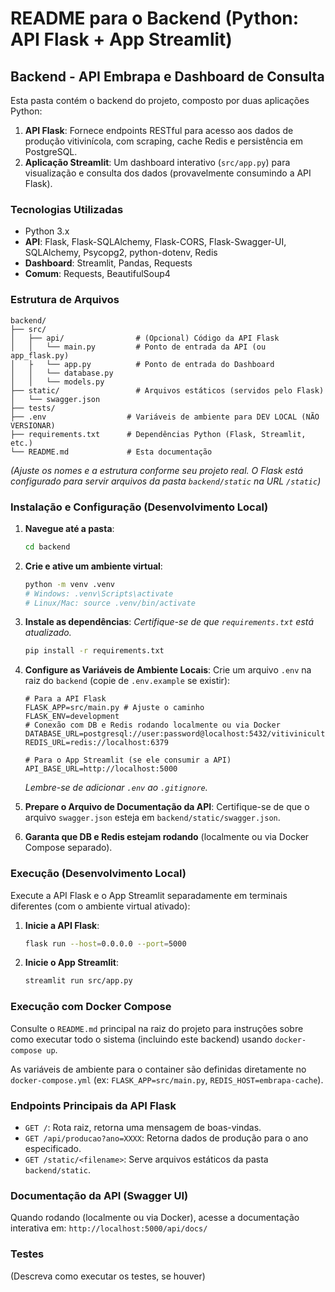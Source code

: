 # README para o Backend (Python: API Flask + App Streamlit)

## Backend - API Embrapa e Dashboard de Consulta

Esta pasta contém o backend do projeto, composto por duas aplicações Python:

1.  **API Flask**: Fornece endpoints RESTful para acesso aos dados de produção vitivinícola, com scraping, cache Redis e persistência em PostgreSQL.
2.  **Aplicação Streamlit**: Um dashboard interativo (`src/app.py`) para visualização e consulta dos dados (provavelmente consumindo a API Flask).

### Tecnologias Utilizadas

- Python 3.x
- **API**: Flask, Flask-SQLAlchemy, Flask-CORS, Flask-Swagger-UI, SQLAlchemy, Psycopg2, python-dotenv, Redis
- **Dashboard**: Streamlit, Pandas, Requests
- **Comum**: Requests, BeautifulSoup4

### Estrutura de Arquivos

```
backend/
├── src/
│   ├── api/                # (Opcional) Código da API Flask
│   │   └── main.py         # Ponto de entrada da API (ou app_flask.py)
│   ├   └── app.py          # Ponto de entrada do Dashboard     
│   │   └── database.py
│   │   └── models.py
├── static/                 # Arquivos estáticos (servidos pelo Flask)
│   └── swagger.json
├── tests/
├── .env                  # Variáveis de ambiente para DEV LOCAL (NÃO VERSIONAR)
├── requirements.txt      # Dependências Python (Flask, Streamlit, etc.)
└── README.md             # Esta documentação
```
*(Ajuste os nomes e a estrutura conforme seu projeto real. O Flask está configurado para servir arquivos da pasta `backend/static` na URL `/static`)*

### Instalação e Configuração (Desenvolvimento Local)

1.  **Navegue até a pasta**:
    ```bash
    cd backend
    ```

2.  **Crie e ative um ambiente virtual**:
    ```bash
    python -m venv .venv
    # Windows: .venv\Scripts\activate
    # Linux/Mac: source .venv/bin/activate
    ```

3.  **Instale as dependências**:
    *Certifique-se de que `requirements.txt` está atualizado.*
    ```bash
    pip install -r requirements.txt
    ```

4.  **Configure as Variáveis de Ambiente Locais**:
    Crie um arquivo `.env` na raiz do `backend` (copie de `.env.example` se existir):
    ```dotenv
    # Para a API Flask
    FLASK_APP=src/main.py # Ajuste o caminho
    FLASK_ENV=development
    # Conexão com DB e Redis rodando localmente ou via Docker
    DATABASE_URL=postgresql://user:password@localhost:5432/vitivinicultura
    REDIS_URL=redis://localhost:6379

    # Para o App Streamlit (se ele consumir a API)
    API_BASE_URL=http://localhost:5000
    ```
    *Lembre-se de adicionar `.env` ao `.gitignore`.*

5.  **Prepare o Arquivo de Documentação da API**:
    Certifique-se de que o arquivo `swagger.json` esteja em `backend/static/swagger.json`.

6.  **Garanta que DB e Redis estejam rodando** (localmente ou via Docker Compose separado).

### Execução (Desenvolvimento Local)

Execute a API Flask e o App Streamlit separadamente em terminais diferentes (com o ambiente virtual ativado):

1.  **Inicie a API Flask**:
    ```bash
    flask run --host=0.0.0.0 --port=5000
    ```

2.  **Inicie o App Streamlit**:
    ```bash
    streamlit run src/app.py 
    ```

### Execução com Docker Compose

Consulte o `README.md` principal na raiz do projeto para instruções sobre como executar todo o sistema (incluindo este backend) usando `docker-compose up`.

As variáveis de ambiente para o container são definidas diretamente no `docker-compose.yml` (ex: `FLASK_APP=src/main.py`, `REDIS_HOST=embrapa-cache`).

### Endpoints Principais da API Flask

- `GET /`: Rota raiz, retorna uma mensagem de boas-vindas.
- `GET /api/producao?ano=XXXX`: Retorna dados de produção para o ano especificado.
- `GET /static/<filename>`: Serve arquivos estáticos da pasta `backend/static`.

### Documentação da API (Swagger UI)

Quando rodando (localmente ou via Docker), acesse a documentação interativa em:
`http://localhost:5000/api/docs/`

### Testes

(Descreva como executar os testes, se houver)

